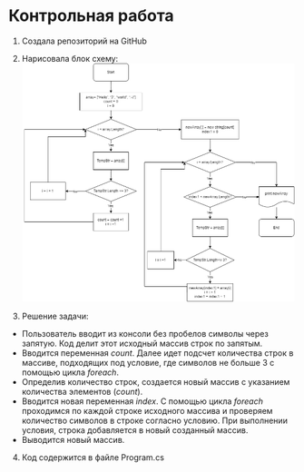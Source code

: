 # Контрольная работа

1. Создала репозиторий на GitHub
2. Нарисовала блок схему:
![блок-схема](Final.drawio.png)


3. Решение задачи:
- Пользователь вводит из консоли без пробелов символы через запятую.
Код делит этот исходный массив строк по запятым.
- Вводится переменная *count*. Далее идет подсчет количества строк в массиве, подходящих под условие, где символов не больше 3 с помощью цикла *foreach*.
- Определив количество строк, создается новый массив с указанием количества элементов (*сount*).
- Вводится новая переменная *index*. С помощью цикла *foreach* проходимся по каждой строке исходного массива и проверяем количество символов в строке согласно условию. При выполнении условия, строка добавляется в новый созданный массив.
- Выводится новый массив.


4. Код содержится в файле Program.cs
